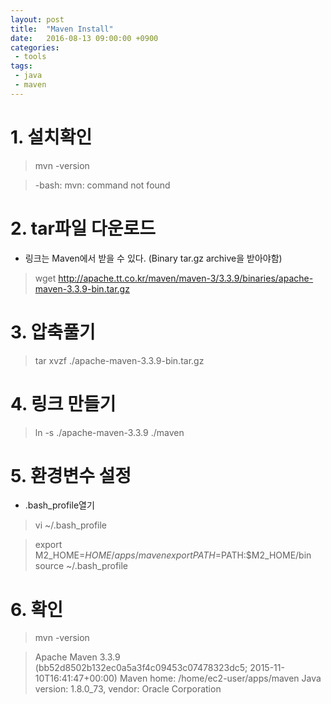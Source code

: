 ```yaml
---
layout: post
title:  "Maven Install"
date:   2016-08-13 09:00:00 +0900
categories:
 - tools
tags: 
 - java
 - maven
---
```


# 1. 설치확인

> mvn -version

> -bash: mvn: command not found

# 2. tar파일 다운로드
- 링크는 Maven에서 받을 수 있다. (Binary tar.gz archive을 받아야함)

> wget http://apache.tt.co.kr/maven/maven-3/3.3.9/binaries/apache-maven-3.3.9-bin.tar.gz

# 3. 압축풀기

> tar xvzf ./apache-maven-3.3.9-bin.tar.gz 

# 4. 링크 만들기

> ln -s ./apache-maven-3.3.9 ./maven

# 5. 환경변수 설정
- .bash_profile열기

> vi ~/.bash_profile

> export M2_HOME=$HOME/apps/maven
> export PATH=$PATH:$M2_HOME/bin
> source ~/.bash_profile 

# 6. 확인

> mvn -version

> Apache Maven 3.3.9 (bb52d8502b132ec0a5a3f4c09453c07478323dc5; 2015-11-    10T16:41:47+00:00)
> Maven home: /home/ec2-user/apps/maven
> Java version: 1.8.0_73, vendor: Oracle Corporation

